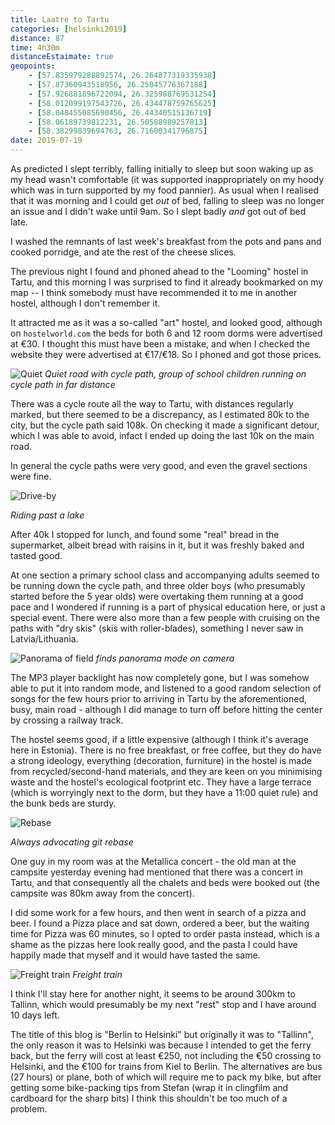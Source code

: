 ```yaml
--- 
title: Laatre to Tartu
categories: [helsinki2019]
distance: 87
time: 4h30m
distanceEstaimate: true
geopoints:
    - [57.835979288892574, 26.264877319335938]
    - [57.87360943518956, 26.25045776367188]
    - [57.926881896722094, 26.325988769531254]
    - [58.012099197543726, 26.434478759765625]
    - [58.048455085690456, 26.44340515136719]
    - [58.06189739812231, 26.50588989257813]
    - [58.38299839694763, 26.71600341796875]
date: 2019-07-19
---
```


As predicted I slept terribly, falling initially to sleep but soon waking up
as my head wasn't comfortable (it was supported inappropriately on my hoody which
was in turn supported by my food pannier). As usual when I realised that it
was morning and I could get _out_ of bed, falling to sleep was no longer an
issue and I didn't wake until 9am. So I slept badly _and_ got out of bed late.

I washed the remnants of last week's breakfast from the pots and pans and
cooked porridge, and ate the rest of the cheese slices.

The previous night I found and phoned ahead to the "Looming" hostel in Tartu,
and this morning I was surprised to find it already bookmarked on my map -- I
think somebody must have recommended it to me in another hostel, although I
don't remember it. 

It attracted me as it was a so-called "art" hostel, and looked good, although
on `hostelworld.com` the beds for both 6 and 12 room dorms were advertised at
€30. I thought this must have been a mistake, and when I checked the website
they were advertised at €17/€18. So I phoned and got those prices.

![Quiet](/images/tallinn/2019-07-19/1.JPG)
*Quiet road with cycle path, group of school children running on cycle path in
far distance*

There was a cycle route all the way to Tartu, with distances regularly marked,
but there seemed to be a discrepancy, as I estimated 80k to the city, but the
cycle path said 108k. On checking it made a significant detour, which I was
able to avoid, infact I ended up doing the last 10k on the main road.

In general the cycle paths were very good, and even the gravel sections were
fine.

![Drive-by](/images/tallinn/2019-07-19/2.JPG)

*Riding past a lake*

After 40k I stopped for lunch, and found some "real" bread in the supermarket,
albeit bread with raisins in it, but it was freshly baked and tasted good.

At one section a primary school class and accompanying adults seemed to be
running down the cycle path, and three older boys (who presumably started
before the 5 year olds) were overtaking them running at a good pace and I
wondered if running is a part of physical education here, or just a special
event. There were also more than a few people with cruising on the paths with
"dry skis" (skis with roller-blades), something I never saw in
Latvia/Lithuania.

![Panorama of field](/images/tallinn/2019-07-19/4.JPG)
*finds panorama mode on camera*

The MP3 player backlight has now completely gone, but I was somehow able to
put it into random mode, and listened to a good random selection of songs for
the few hours prior to arriving in Tartu by the aforementioned, busy, main
road - although I did manage to turn off before hitting the center by crossing
a railway track.

The hostel seems good, if a little expensive (although I think it's average
here in Estonia). There is no free breakfast, or free coffee, but they do have
a strong ideology, everything (decoration, furniture) in the hostel is made
from recycled/second-hand materials, and they are keen on you minimising waste
and the hostel's ecological footprint etc. They have a large terrace (which is
worryingly next to the dorm, but they have a 11:00 quiet rule) and the bunk
beds are sturdy.

![Rebase](/images/tallinn/2019-07-19/5.JPG)

*Always advocating git rebase*

One guy in my room was at the Metallica concert - the old man at the campsite
yesterday evening had mentioned that there was a concert in Tartu, and that
consequently all the chalets and beds were booked out (the campsite was 80km
away from the concert).

I did some work for a few hours, and then went in search of a pizza and beer.
I found a Pizza place and sat down, ordered a beer, but the waiting time for
Pizza was 60 minutes, so I opted to order pasta instead, which is a shame as
the pizzas here look really good, and the pasta I could have happily made that
myself and it would have tasted the same.

![Freight train](/images/tallinn/2019-07-19/6.JPG)
*Freight train*

I think I'll stay here for another night, it seems to be around 300km to
Tallinn, which would presumably be my next "rest" stop and I have around 10
days left. 

The title of this blog is "Berlin to Helsinki" but originally it was to
"Tallinn", the only reason it was to Helsinki was because I intended to get
the ferry back, but the ferry will cost at least €250, not including the €50
crossing to Helsinki, and the €100 for trains from Kiel to Berlin. The
alternatives are bus (27 hours) or plane, both of which will require me to
pack my bike, but after getting some bike-packing tips from Stefan (wrap it in
clingfilm and cardboard for the sharp bits) I think this shouldn't be too much
of a problem.
